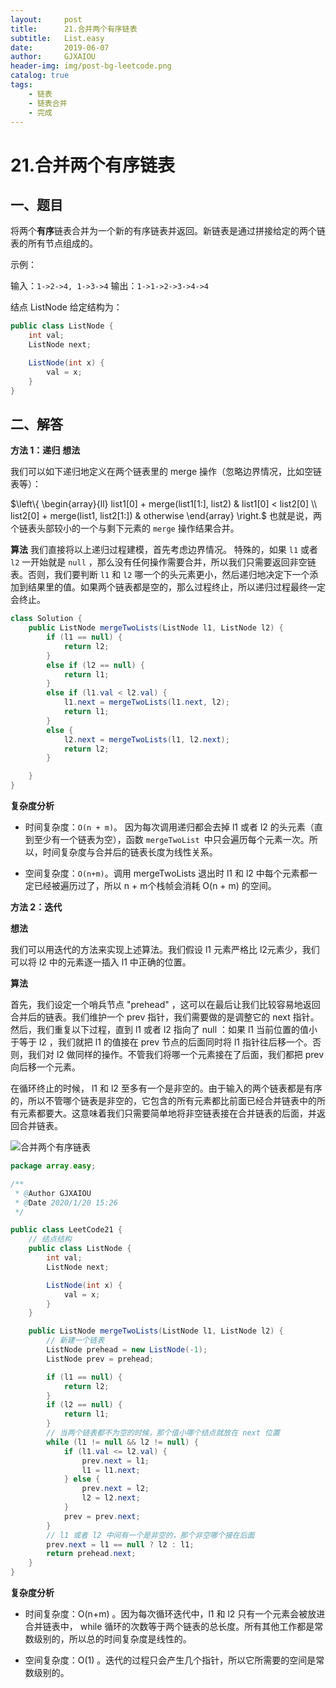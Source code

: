```yaml
---
layout:     post
title:      21.合并两个有序链表
subtitle:   List.easy
date:       2019-06-07
author:     GJXAIOU
header-img: img/post-bg-leetcode.png
catalog: true
tags:
    - 链表
    - 链表合并
    - 完成 
---
```




# 21.合并两个有序链表


## 一、题目

将两个**有序**链表合并为一个新的有序链表并返回。新链表是通过拼接给定的两个链表的所有节点组成的。 

示例：

输入：`1->2->4, 1->3->4`
输出：`1->1->2->3->4->4`

 结点 ListNode 给定结构为：

```java
public class ListNode {
    int val;
    ListNode next;

    ListNode(int x) {
        val = x;
    }
}
```




## 二、解答

**方法 1：递归**
**想法**

我们可以如下递归地定义在两个链表里的 merge 操作（忽略边界情况，比如空链表等）：

$\left\{ \begin{array}{ll} list1[0] + merge(list1[1:], list2) & list1[0] < list2[0] \\ list2[0] + merge(list1, list2[1:]) & otherwise \end{array} \right.$
也就是说，两个链表头部较小的一个与剩下元素的 `merge` 操作结果合并。

**算法** 
我们直接将以上递归过程建模，首先考虑边界情况。 特殊的，如果 `l1` 或者 `l2` 一开始就是 `null` ，那么没有任何操作需要合并，所以我们只需要返回非空链表。否则，我们要判断 `l1` 和 `l2` 哪一个的头元素更小，然后递归地决定下一个添加到结果里的值。如果两个链表都是空的，那么过程终止，所以递归过程最终一定会终止。

```java
class Solution {
    public ListNode mergeTwoLists(ListNode l1, ListNode l2) {
        if (l1 == null) {
            return l2;
        }
        else if (l2 == null) {
            return l1;
        }
        else if (l1.val < l2.val) {
            l1.next = mergeTwoLists(l1.next, l2);
            return l1;
        }
        else {
            l2.next = mergeTwoLists(l1, l2.next);
            return l2;
        }

    }
}
```

**复杂度分析**

- 时间复杂度：`O(n + m)`。 因为每次调用递归都会去掉 l1 或者 l2 的头元素（直到至少有一个链表为空），函数 `mergeTwoList `中只会遍历每个元素一次。所以，时间复杂度与合并后的链表长度为线性关系。

- 空间复杂度：`O(n+m)`。调用 mergeTwoLists 退出时 l1 和 l2 中每个元素都一定已经被遍历过了，所以 n + m个栈帧会消耗 O(n + m) 的空间。





**方法 2：迭代**

**想法**

我们可以用迭代的方法来实现上述算法。我们假设 l1 元素严格比 l2元素少，我们可以将 l2 中的元素逐一插入 l1 中正确的位置。

**算法**

首先，我们设定一个哨兵节点 "prehead" ，这可以在最后让我们比较容易地返回合并后的链表。我们维护一个 prev 指针，我们需要做的是调整它的 next 指针。然后，我们重复以下过程，直到 l1 或者 l2 指向了 null ：如果 l1 当前位置的值小于等于 l2 ，我们就把 l1 的值接在 prev 节点的后面同时将 l1 指针往后移一个。否则，我们对 l2 做同样的操作。不管我们将哪一个元素接在了后面，我们都把 prev 向后移一个元素。

在循环终止的时候， l1 和 l2 至多有一个是非空的。由于输入的两个链表都是有序的，所以不管哪个链表是非空的，它包含的所有元素都比前面已经合并链表中的所有元素都要大。这意味着我们只需要简单地将非空链表接在合并链表的后面，并返回合并链表。


![合并两个有序链表](21.%E5%90%88%E5%B9%B6%E4%B8%A4%E4%B8%AA%E6%9C%89%E5%BA%8F%E9%93%BE%E8%A1%A8.resource/%E5%90%88%E5%B9%B6%E4%B8%A4%E4%B8%AA%E6%9C%89%E5%BA%8F%E9%93%BE%E8%A1%A8.gif)


```java
package array.easy;

/**
 * @Author GJXAIOU
 * @Date 2020/1/20 15:26
 */

public class LeetCode21 {
    // 结点结构
    public class ListNode {
        int val;
        ListNode next;

        ListNode(int x) {
            val = x;
        }
    }

    public ListNode mergeTwoLists(ListNode l1, ListNode l2) {
        // 新建一个链表
        ListNode prehead = new ListNode(-1);
        ListNode prev = prehead;

        if (l1 == null) {
            return l2;
        }
        if (l2 == null) {
            return l1;
        }
        // 当两个链表都不为空的时候，那个值小哪个结点就放在 next 位置
        while (l1 != null && l2 != null) {
            if (l1.val <= l2.val) {
                prev.next = l1;
                l1 = l1.next;
            } else {
                prev.next = l2;
                l2 = l2.next;
            }
            prev = prev.next;
        }
        // l1 或者 l2 中间有一个是非空的，那个非空哪个接在后面
        prev.next = l1 == null ? l2 : l1;
        return prehead.next;
    }
}

```


**复杂度分析**

- 时间复杂度：O(n+m) 。因为每次循环迭代中，l1 和 l2 只有一个元素会被放进合并链表中， while 循环的次数等于两个链表的总长度。所有其他工作都是常数级别的，所以总的时间复杂度是线性的。

- 空间复杂度：O(1) 。迭代的过程只会产生几个指针，所以它所需要的空间是常数级别的。
